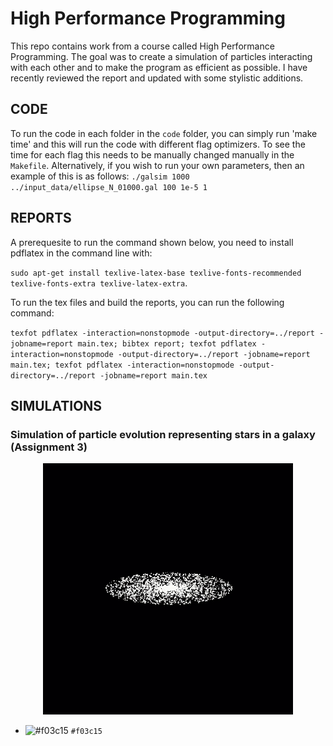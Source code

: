 # High Performance Programming

This repo contains work from a course called High Performance Programming. The goal was to create a simulation of particles interacting with each other and to make the program as efficient as possible. I have recently reviewed the report and updated with some stylistic additions.

## CODE

To run the code in each folder in the `code` folder, you can simply run 'make time' and this will run the code with different flag optimizers. To see the time for each flag this needs to be manually changed manually in the `Makefile`. Alternatively, if you wish to run your own parameters, then an example of this is as follows:
`./galsim 1000 ../input_data/ellipse_N_01000.gal 100 1e-5 1`

## REPORTS

A prerequesite to run the command shown below, you need to install pdflatex in the command line with:

`sudo apt-get install texlive-latex-base texlive-fonts-recommended texlive-fonts-extra texlive-latex-extra`.

To run the tex files and build the reports, you can run the following command:

`texfot pdflatex -interaction=nonstopmode -output-directory=../report -jobname=report main.tex; bibtex report; texfot pdflatex -interaction=nonstopmode -output-directory=../report -jobname=report main.tex; texfot pdflatex -interaction=nonstopmode -output-directory=../report -jobname=report main.tex`

## SIMULATIONS

### Simulation of particle evolution representing stars in a galaxy (Assignment 3)
<p align="center">
  <img src="https://github.com/K843Barber/HPP_project/blob/main/space.gif" width=400px;>
</p>


- ![#f03c15](https://via.placeholder.com/15/f03c15/000000?text=lacolour) `#f03c15`
